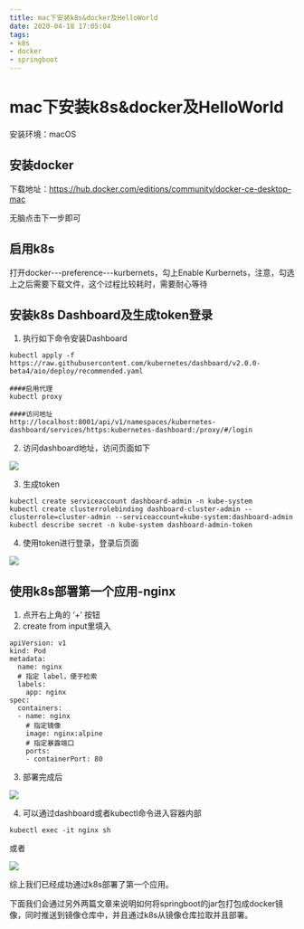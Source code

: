 ```yaml
---
title: mac下安装k8s&docker及HelloWorld
date: 2020-04-18 17:05:04
tags:
- k8s
- docker
- springboot
---
```


# mac下安装k8s&docker及HelloWorld

安装环境：macOS

## 安装docker

下载地址：https://hub.docker.com/editions/community/docker-ce-desktop-mac

无脑点击下一步即可

## 启用k8s

打开docker---preference---kurbernets，勾上Enable Kurbernets，注意，勾选上之后需要下载文件，这个过程比较耗时，需要耐心等待

<!--more-->

## 安装k8s Dashboard及生成token登录

1. 执行如下命令安装Dashboard

```
kubectl apply -f https://raw.githubusercontent.com/kubernetes/dashboard/v2.0.0-beta4/aio/deploy/recommended.yaml

####启用代理
kubectl proxy

####访问地址
http://localhost:8001/api/v1/namespaces/kubernetes-dashboard/services/https:kubernetes-dashboard:/proxy/#/login
```

2. 访问dashboard地址，访问页面如下

![](https://tva1.sinaimg.cn/large/007S8ZIlgy1gdtozml4wdj30sn0btq42.jpg)

3. 生成token

```
kubectl create serviceaccount dashboard-admin -n kube-system
kubectl create clusterrolebinding dashboard-cluster-admin --clusterrole=cluster-admin --serviceaccount=kube-system:dashboard-admin
kubectl describe secret -n kube-system dashboard-admin-token
```

4. 使用token进行登录，登录后页面

![](https://tva1.sinaimg.cn/large/007S8ZIlgy1gdy1d8hujbj31gh0inq5v.jpg)

## 使用k8s部署第一个应用-nginx

1. 点开右上角的 ‘+’ 按钮
2. create from input里填入

```
apiVersion: v1
kind: Pod
metadata:
  name: nginx
  # 指定 label，便于检索
  labels:
    app: nginx
spec:
  containers:
  - name: nginx
    # 指定镜像
    image: nginx:alpine
    # 指定暴露端口
    ports:
    - containerPort: 80
```

3. 部署完成后

![](https://tva1.sinaimg.cn/large/007S8ZIlgy1gdy1gb14zij31gl0i9jtj.jpg)

4. 可以通过dashboard或者kubectl命令进入容器内部

```
kubectl exec -it nginx sh
```

或者

![](https://tva1.sinaimg.cn/large/007S8ZIlgy1gdy1izucnsj31hb0j7aci.jpg)

综上我们已经成功通过k8s部署了第一个应用。

下面我们会通过另外两篇文章来说明如何将springboot的jar包打包成docker镜像，同时推送到镜像仓库中，并且通过k8s从镜像仓库拉取并且部署。